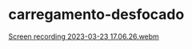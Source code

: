 # carregamento-desfocado





[Screen recording 2023-03-23 17.06.26.webm](https://user-images.githubusercontent.com/109696840/227361597-73f72f02-d38d-4c5f-a94c-43debde1ffe8.webm)
